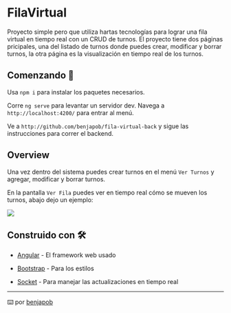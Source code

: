 # FilaVirtual

Proyecto simple pero que utiliza hartas tecnologías para lograr una fila virtual en tiempo real con un CRUD de turnos. El proyecto tiene dos páginas pricipales, una del listado de turnos donde puedes crear, modificar y borrar turnos, la otra página es la visualización en tiempo real de los turnos.

## Comenzando 🚀

Usa `npm i` para instalar los paquetes necesarios.

Corre `ng serve` para levantar un servidor dev. Navega a `http://localhost:4200/` para entrar al menú.

Ve a `http://github.com/benjapob/fila-virtual-back` y sigue las instrucciones para correr el backend.

## Overview

Una vez dentro del sistema puedes crear turnos en el menú `Ver Turnos` y agregar, modificar y borrar turnos.

En la pantalla `Ver Fila` puedes ver en tiempo real cómo se mueven los turnos, abajo dejo un ejemplo:

<img src="./assets/agregar.gif"/>

## Construido con 🛠️

* [Angular](https://angular.dev/overview) - El framework web usado

* [Bootstrap](https://getbootstrap.com/docs/5.3/getting-started/introduction/) - Para los estilos

* [Socket](https://github.com/rodgc/ngx-socket-io) - Para manejar las actualizaciones en tiempo real

---
⌨️ por [benjapob](https://github.com/benjapob)